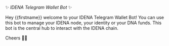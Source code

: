 ✨ *IDENA Telegram Wallet Bot* ✨

Hey {{firstname}} welcome to your IDENA Telegram Wallet Bot! You can use this bot to manage your IDENA node, your identity or your DNA funds. This bot is the central hub to interact with the IDENA chain. 

Cheers 🍻👋